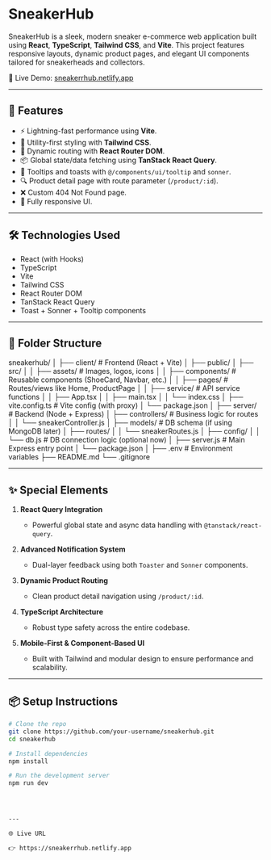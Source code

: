 # SneakerHub

SneakerHub is a sleek, modern sneaker e-commerce web application built using **React**, **TypeScript**, **Tailwind CSS**, and **Vite**. This project features responsive layouts, dynamic product pages, and elegant UI components tailored for sneakerheads and collectors.

🔗 Live Demo: [sneakerrhub.netlify.app](https://sneakerrhub.netlify.app)

---

## 🚀 Features

- ⚡ Lightning-fast performance using **Vite**.
- 🎨 Utility-first styling with **Tailwind CSS**.
- 🔄 Dynamic routing with **React Router DOM**.
- 📦 Global state/data fetching using **TanStack React Query**.
- 🎯 Tooltips and toasts with `@/components/ui/tooltip` and `sonner`.
- 🔍 Product detail page with route parameter (`/product/:id`).
- ❌ Custom 404 Not Found page.
- 📱 Fully responsive UI.

---

## 🛠️ Technologies Used

- React (with Hooks)
- TypeScript
- Vite
- Tailwind CSS
- React Router DOM
- TanStack React Query
- Toast + Sonner + Tooltip components

---

## 📂 Folder Structure


sneakerhub/
│
├── client/                # Frontend (React + Vite)
│   ├── public/
│   ├── src/
│   │   ├── assets/         # Images, logos, icons
│   │   ├── components/     # Reusable components (ShoeCard, Navbar, etc.)
│   │   ├── pages/          # Routes/views like Home, ProductPage
│   │   ├── service/        # API service functions
│   │   ├── App.tsx
│   │   ├── main.tsx
│   │   └── index.css
│   ├── vite.config.ts      # Vite config (with proxy)
│   └── package.json
│
├── server/               # Backend (Node + Express)
│   ├── controllers/       # Business logic for routes
│   │   └── sneakerController.js
│   ├── models/            # DB schema (if using MongoDB later)
│   ├── routes/
│   │   └── sneakerRoutes.js
│   ├── config/
│   │   └── db.js           # DB connection logic (optional now)
│   ├── server.js           # Main Express entry point
│   └── package.json
│
├── .env                  # Environment variables
├── README.md
└── .gitignore

---

## ✨ Special Elements

1. **React Query Integration**
   - Powerful global state and async data handling with `@tanstack/react-query`.

2. **Advanced Notification System**
   - Dual-layer feedback using both `Toaster` and `Sonner` components.

3. **Dynamic Product Routing**
   - Clean product detail navigation using `/product/:id`.

4. **TypeScript Architecture**
   - Robust type safety across the entire codebase.

5. **Mobile-First & Component-Based UI**
   - Built with Tailwind and modular design to ensure performance and scalability.

---

## 📦 Setup Instructions

```bash
# Clone the repo
git clone https://github.com/your-username/sneakerhub.git
cd sneakerhub

# Install dependencies
npm install

# Run the development server
npm run dev




---

🌐 Live URL

👉 https://sneakerrhub.netlify.app



